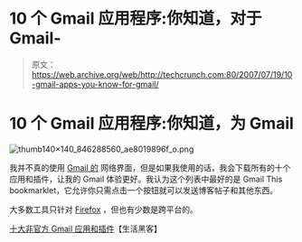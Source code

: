 # 10 个 Gmail 应用程序:你知道，对于 Gmail-

> 原文：<https://web.archive.org/web/http://techcrunch.com:80/2007/07/19/10-gmail-apps-you-know-for-gmail/>

# 10 个 Gmail 应用程序:你知道，为 Gmail

![thumb140×140_846288560_ae8019896f_o.png](img/987e0707186c997f7d3242a24a333542.png)

我并不真的使用 [Gmail 的](https://web.archive.org/web/20201129160748/https://crunchbase.com/product/gmail) 网络界面，但是如果我使用的话，我会下载所有的十个应用和插件，让我的 Gmail 体验更好。我认为这个列表中最好的是 Gmail This bookmarklet，它允许你只需点击一个按钮就可以发送博客帖子和其他东西。

大多数工具只针对 [Firefox](https://web.archive.org/web/20201129160748/https://crunchbase.com/product/firefox) ，但也有少数是跨平台的。

[十大非官方 Gmail 应用和插件](https://web.archive.org/web/20201129160748/http://lifehacker.com/software/lifehacker-top-10/top-10-unofficial-gmail-apps-and-add+ons-279556.php)【生活黑客】